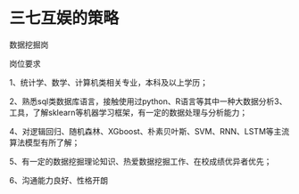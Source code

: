 # 三七互娱的策略



数据挖掘岗

岗位要求

1、统计学、数学、计算机类相关专业，本科及以上学历；

2、熟悉sql类数据库语言，接触使用过python、R语言等其中一种大数据分析3、工具，了解sklearn等机器学习框架，有一定的数据处理与分析能力；

4、对逻辑回归、随机森林、XGboost、朴素贝叶斯、SVM、RNN、LSTM等主流算法模型有所了解；

5、有一定的数据挖掘理论知识、热爱数据挖掘工作、在校成绩优异者优先；

6、沟通能力良好、性格开朗